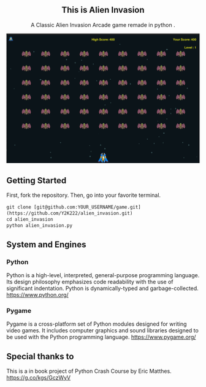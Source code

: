 <h2 align="center">
  <strong>This is Alien Invasion</strong>
</h2>
<p align="center">
  A Classic Alien Invasion Arcade game remade in python .
</p>
<img src="https://github.com/Y2K222/alien_invasion/blob/master/images/cover/alien_invasion.png?raw=true"/>

## Getting Started

First, fork the repository. Then, go into your favorite terminal.

    git clone [git@github.com:YOUR_USERNAME/game.git](https://github.com/Y2K222/alien_invasion.git)
    cd alien_invasion
    python alien_invasion.py
    
## System and Engines

### Python
Python is a high-level, interpreted, general-purpose programming language. Its design philosophy emphasizes code readability with the use of significant indentation. Python is dynamically-typed and garbage-collected.
https://www.python.org/

### Pygame
Pygame is a cross-platform set of Python modules designed for writing video games. It includes computer graphics and sound libraries designed to be used with the Python programming language.
https://www.pygame.org/

## Special thanks to

This is a in book project of Python Crash Course by Eric Matthes.
https://g.co/kgs/GczWyV
